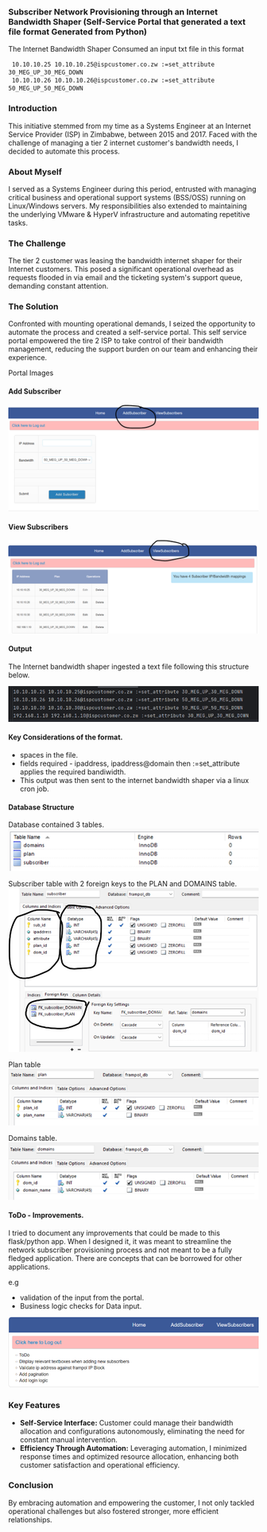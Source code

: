### Subscriber Network Provisioning through an Internet Bandwidth Shaper (Self-Service Portal that generated a text file format Generated from Python)

The Internet Bandwidth Shaper Consumed an input txt file in this format 

```
 10.10.10.25 10.10.10.25@ispcustomer.co.zw :=set_attribute 30_MEG_UP_30_MEG_DOWN
 10.10.10.26 10.10.10.26@ispcustomer.co.zw :=set_attribute 50_MEG_UP_50_MEG_DOWN

 ```

### Introduction
This initiative stemmed from my time as a Systems Engineer at an Internet Service Provider (ISP) in Zimbabwe, between 2015 and 2017. Faced with the challenge of managing a tier 2 internet customer's bandwidth needs, I decided to automate this process.

### About Myself
I served as a Systems Engineer during this period, entrusted with managing critical business and operational support systems (BSS/OSS) running on Linux/Windows servers. My responsibilities also extended to maintaining the underlying VMware & HyperV infrastructure and automating repetitive tasks.

### The Challenge
The tier 2 customer was leasing the bandwidth internet shaper for their Internet customers. This posed a significant operational overhead as requests flooded in via email and the ticketing system's support queue, demanding constant attention.

### The Solution
Confronted with mounting operational demands, I seized the opportunity to automate the process and created a self-service portal. This self service portal empowered the tire 2 ISP to take control of their bandwidth management, reducing the support burden on our team and enhancing their experience.

Portal Images 

#### Add Subscriber 
![img_3.png](static/img/img_3.png)

#### View Subscribers 

![img_1.png](static/img/img_1.png)

#### Output 
The Internet bandwidth shaper ingested a text file following this structure below.

![img_4.png](static/img/img_4.png)


#### Key Considerations of the format. 
- spaces in the file.
- fields required - ipaddress, ipaddress@domain then :=set_attribute applies the required bandiwidth.
- This output was then sent to the internet bandwidth shaper via a linux cron job. 

#### Database Structure

Database contained 3 tables.
![alt text](static/img/image.png)

Subscriber table with 2 foreign keys to the PLAN and DOMAINS table.
![alt text](static/img/image4.png)

Plan table
![alt text](static/img/image-1.png)

Domains table.
![alt text](static/img/image-2.png)

#### ToDo - Improvements.
I tried to document any improvements that could be made to this flask/python app. When I designed it, it was meant to streamline the network subscriber provisioning process and not meant to be a fully fledged application. There are concepts that can be borrowed for other applications.

e.g 

- validation of the input from the portal.
- Business logic checks for Data input.  

![alt text](static/img/img44545.png)


### Key Features
- **Self-Service Interface:** Customer could manage their bandwidth allocation and configurations autonomously, eliminating the need for constant manual intervention.
- **Efficiency Through Automation:** Leveraging automation, I minimized response times and optimized resource allocation, enhancing both customer satisfaction and operational efficiency.

### Conclusion
By embracing automation and empowering the customer, I not only tackled operational challenges but also fostered stronger, more efficient relationships. 